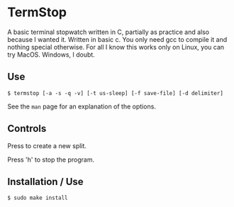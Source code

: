 # TermStop
A basic terminal stopwatch written in C, partially as practice and also because I wanted it.
Written in basic c. You only need gcc to compile it and nothing special otherwise. For all I know this works only on Linux, you can try MacOS. Windows, I doubt.

## Use
```
$ termstop [-a -s -q -v] [-t us-sleep] [-f save-file] [-d delimiter]
```

See the `man` page for an explanation of the options.

## Controls
Press <ENTER> to create a new split.

Press 'h' to stop the program.

## Installation / Use

```bash
$ sudo make install
```

